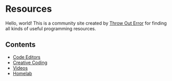 # Resources

Hello, world! This is a community site created by [Throw Out Error](https://github.com/throw-out-error) for finding all kinds of useful programming resources.

## Contents

- [Code Editors](https://github.com/throw-out-error/resources/editors)
- [Creative Coding](https://github.com/throw-out-error/resources/creative-coding)
- [Videos](https://github.com/throw-out-error/resources/videos)
- [Homelab](https://github.com/throw-out-error/resources/homelab)
